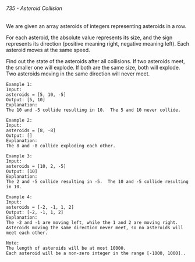 ###### 735 - Asteroid Collision

We are given an array asteroids of integers representing asteroids in a row.

For each asteroid, the absolute value represents its size, and the sign represents its direction (positive meaning right, negative meaning left). Each asteroid moves at the same speed.

Find out the state of the asteroids after all collisions. If two asteroids meet, the smaller one will explode. If both are the same size, both will explode. Two asteroids moving in the same direction will never meet.

	Example 1:
	Input: 
	asteroids = [5, 10, -5]
	Output: [5, 10]
	Explanation: 
	The 10 and -5 collide resulting in 10.  The 5 and 10 never collide.
<!-- -->
	Example 2:
	Input: 
	asteroids = [8, -8]
	Output: []
	Explanation: 
	The 8 and -8 collide exploding each other.
<!-- -->
	Example 3:
	Input: 
	asteroids = [10, 2, -5]
	Output: [10]
	Explanation: 
	The 2 and -5 collide resulting in -5.  The 10 and -5 collide resulting in 10.
<!-- -->
	Example 4:
	Input: 
	asteroids = [-2, -1, 1, 2]
	Output: [-2, -1, 1, 2]
	Explanation: 
	The -2 and -1 are moving left, while the 1 and 2 are moving right.
	Asteroids moving the same direction never meet, so no asteroids will meet each other.
<!-- -->
	Note:
	The length of asteroids will be at most 10000.
	Each asteroid will be a non-zero integer in the range [-1000, 1000]..